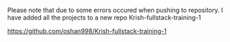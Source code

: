 Please note that due to some errors occured when pushing to repository. I have added all the projects to a new repo Krish-fullstack-training-1

https://github.com/oshan998/Krish-fullstack-training-1
